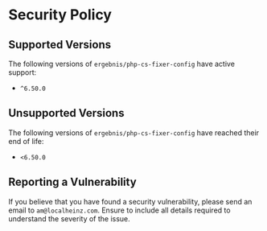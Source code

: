 # Security Policy

## Supported Versions

The following versions of `ergebnis/php-cs-fixer-config` have active support:

- `^6.50.0`

## Unsupported Versions

The following versions of `ergebnis/php-cs-fixer-config` have reached their end of life:

- `<6.50.0`

## Reporting a Vulnerability

If you believe that you have found a security vulnerability, please send an email to `am@localheinz.com`. Ensure to include all details required to understand the severity of the issue.
